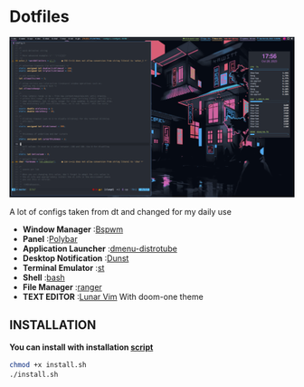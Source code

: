 <div align="justify">
<h1>Dotfiles</h1>
<img alt="" src="showcase.png"/>
<a>
</a>
<div align="left">
  
A lot of configs taken from dt and changed for my daily use
  
- **Window Manager** :[Bspwm](https://github.com/baskerville/bspwm)
- **Panel** :[Polybar](https://gitlab.com/dwt1/dotfiles/-/tree/master/.config/polybar) 
- **Application Launcher** :[dmenu-distrotube](https://gitlab.com/dwt1/dmenu-distrotube.git)
- **Desktop Notification** :[Dunst](https://github.com/dunst-project/dunst)
- **Terminal Emulator** :[st](https://gitlab.com/dwt1/st-distrotube.git)
- **Shell** :[bash](https://gitlab.com/dwt1/dotfiles.git)
- **File Manager** :[ranger](https://github.com/ranger/ranger)
- **TEXT EDITOR** :[Lunar Vim](https://github.com/LunarVim/LunarVim) With doom-one theme

<h2>INSTALLATION</h2>

**You can install with installation [script](https://github.com/GermanEmpire/dotfiles/releases/tag/script)**
```sh
chmod +x install.sh
./install.sh
```
